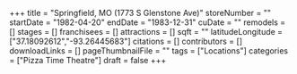 +++
title = "Springfield, MO (1773 S Glenstone Ave)"
storeNumber = ""
startDate = "1982-04-20"
endDate = "1983-12-31"
cuDate = ""
remodels = []
stages = []
franchisees = []
attractions = []
sqft = ""
latitudeLongitude = ["37.18092612","-93.26445683"]
citations = []
contributors = []
downloadLinks = []
pageThumbnailFile = ""
tags = ["Locations"]
categories = ["Pizza Time Theatre"]
draft = false
+++
